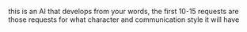 this is an AI that develops from your words, the first 10-15 requests are those requests for what character and communication style it will have

